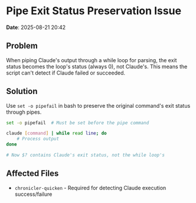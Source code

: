 # Pipe Exit Status Preservation Issue

**Date**: 2025-08-21 20:42

## Problem
When piping Claude's output through a while loop for parsing, the exit status becomes the loop's status (always 0), not Claude's. This means the script can't detect if Claude failed or succeeded.

## Solution
Use `set -o pipefail` in bash to preserve the original command's exit status through pipes.

```bash
set -o pipefail  # Must be set before the pipe command

claude [command] | while read line; do
    # Process output
done

# Now $? contains Claude's exit status, not the while loop's
```

## Affected Files
- `chronicler-quicken` - Required for detecting Claude execution success/failure